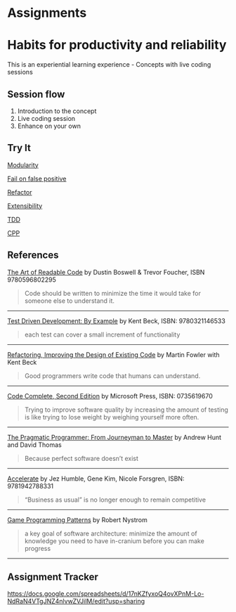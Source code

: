 # Assignments
# Habits for productivity and reliability

This is an experiential learning experience - Concepts with live coding sessions

## Session flow

1. Introduction to the concept
1. Live coding session
1. Enhance on your own

## Try It

[Modularity](modularity.md)

[Fail on false positive](fail.md)

[Refactor](VitalMonitorRefactor.md)

[Extensibility](OCP.md)

[TDD](tdd.md)

[CPP](https://classroom.github.com/a/3gr1mM6d)


## References

[The Art of Readable Code](https://www.oreilly.com/library/view/the-art-of/9781449318482/) by Dustin Boswell & Trevor Foucher, ISBN 9780596802295

>Code should be written to minimize the time it would take for someone else to
understand it.

---
[Test Driven Development: By Example](https://www.oreilly.com/library/view/test-driven-development/0321146530/)
by Kent Beck, ISBN: 9780321146533

>each test can cover a small increment of functionality

---
[Refactoring, Improving the Design of Existing Code](https://martinfowler.com/books/refactoring.html) by Martin Fowler with Kent Beck

>Good programmers write code that humans can understand.

---
[Code Complete, Second Edition](https://www.oreilly.com/library/view/code-complete-second/0735619670/) by Microsoft Press,
ISBN: 0735619670

> Trying to improve software quality by increasing the amount of testing is like trying to lose weight by weighing yourself more often.

---
[The Pragmatic Programmer: From Journeyman to Master](https://www.oreilly.com/library/view/the-pragmatic-programmer/020161622X/)
by Andrew Hunt and David Thomas
>Because perfect software doesn’t exist

---
[Accelerate](https://www.oreilly.com/library/view/accelerate/9781457191435/)
by Jez Humble, Gene Kim, Nicole Forsgren,
ISBN: 9781942788331

>“Business as usual” is no longer enough to remain competitive

---
[Game Programming Patterns](https://gameprogrammingpatterns.com/)
by Robert Nystrom

>a key goal of software architecture: minimize the amount of knowledge you need
to have in-cranium before you can make progress

---
## Assignment Tracker
https://docs.google.com/spreadsheets/d/17nKZfyxoQ4ovXPnM-Lo-NdRaN4VTgJNZ4nlvwZVJilM/edit?usp=sharing
